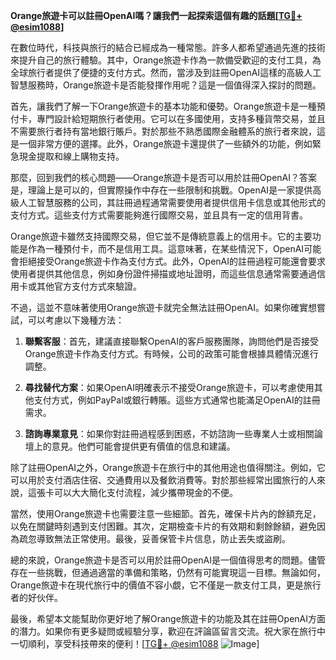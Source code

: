 **Orange旅遊卡可以註冊OpenAI嗎？讓我們一起探索這個有趣的話題[[TG💪+ @esim1088](https://t.me/s/esim1088)]**

在數位時代，科技與旅行的結合已經成為一種常態。許多人都希望通過先進的技術來提升自己的旅行體驗。其中，Orange旅遊卡作為一款備受歡迎的支付工具，為全球旅行者提供了便捷的支付方式。然而，當涉及到註冊OpenAI這樣的高級人工智慧服務時，Orange旅遊卡是否能發揮作用呢？這是一個值得深入探討的問題。

首先，讓我們了解一下Orange旅遊卡的基本功能和優勢。Orange旅遊卡是一種預付卡，專門設計給短期旅行者使用。它可以在多國使用，支持多種貨幣交易，並且不需要旅行者持有當地銀行賬戶。對於那些不熟悉國際金融體系的旅行者來說，這是一個非常方便的選擇。此外，Orange旅遊卡還提供了一些額外的功能，例如緊急現金提取和線上購物支持。

那麼，回到我們的核心問題——Orange旅遊卡是否可以用於註冊OpenAI？答案是，理論上是可以的，但實際操作中存在一些限制和挑戰。OpenAI是一家提供高級人工智慧服務的公司，其註冊過程通常需要使用者提供信用卡信息或其他形式的支付方式。這些支付方式需要能夠進行國際交易，並且具有一定的信用背書。

Orange旅遊卡雖然支持國際交易，但它並不是傳統意義上的信用卡。它的主要功能是作為一種預付卡，而不是信用工具。這意味著，在某些情況下，OpenAI可能會拒絕接受Orange旅遊卡作為支付方式。此外，OpenAI的註冊過程可能還會要求使用者提供其他信息，例如身份證件掃描或地址證明，而這些信息通常需要通過信用卡或其他官方支付方式來驗證。

不過，這並不意味著使用Orange旅遊卡就完全無法註冊OpenAI。如果你確實想嘗試，可以考慮以下幾種方法：

1. **聯繫客服**：首先，建議直接聯繫OpenAI的客戶服務團隊，詢問他們是否接受Orange旅遊卡作為支付方式。有時候，公司的政策可能會根據具體情況進行調整。

2. **尋找替代方案**：如果OpenAI明確表示不接受Orange旅遊卡，可以考慮使用其他支付方式，例如PayPal或銀行轉賬。這些方式通常也能滿足OpenAI的註冊需求。

3. **諮詢專業意見**：如果你對註冊過程感到困惑，不妨諮詢一些專業人士或相關論壇上的意見。他們可能會提供更有價值的信息和建議。

除了註冊OpenAI之外，Orange旅遊卡在旅行中的其他用途也值得關注。例如，它可以用於支付酒店住宿、交通費用以及餐飲消費等。對於那些經常出國旅行的人來說，這張卡可以大大簡化支付流程，減少攜帶現金的不便。

當然，使用Orange旅遊卡也需要注意一些細節。首先，確保卡片內的餘額充足，以免在關鍵時刻遇到支付困難。其次，定期檢查卡片的有效期和剩餘餘額，避免因為疏忽導致無法正常使用。最後，妥善保管卡片信息，防止丟失或盜刷。

總的來說，Orange旅遊卡是否可以用於註冊OpenAI是一個值得思考的問題。儘管存在一些挑戰，但通過適當的準備和策略，仍然有可能實現這一目標。無論如何，Orange旅遊卡在現代旅行中的價值不容小覷，它不僅是一款支付工具，更是旅行者的好伙伴。

最後，希望本文能幫助你更好地了解Orange旅遊卡的功能及其在註冊OpenAI方面的潛力。如果你有更多疑問或經驗分享，歡迎在評論區留言交流。祝大家在旅行中一切順利，享受科技帶來的便利！[[TG💪+ @esim1088](https://t.me/s/esim1088) ![Image](https://i.postimg.cc/4NQfJmqS/Snipaste-2025-05-13-00-14-12.png)]
